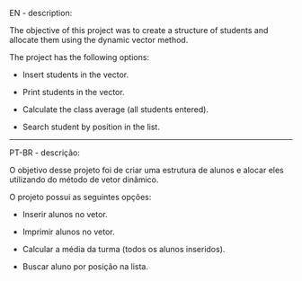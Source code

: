 EN - description:

The objective of this project was to create a structure of students and allocate them using the dynamic vector method.

The project has the following options:

- Insert students in the vector.

- Print students in the vector.

- Calculate the class average (all students entered).

- Search student by position in the list.

-------------------------------------------------------------------------------------------------------------------------------------------------------------------------

PT-BR - descrição:

O objetivo desse projeto foi de criar uma estrutura de alunos e alocar eles utilizando do método de vetor dinâmico.

O projeto possui as seguintes opções:

- Inserir alunos no vetor.

- Imprimir alunos no vetor.

- Calcular a média da turma (todos os alunos inseridos).

- Buscar aluno por posição na lista.

